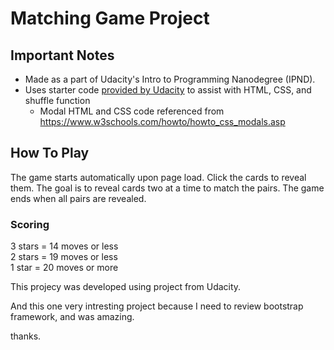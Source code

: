 # Matching Game Project
## Important Notes
* Made as a part of Udacity's Intro to Programming Nanodegree (IPND).
* Uses starter code [provided by Udacity](https://github.com/udacity/fend-project-memory-game) to assist with HTML, CSS, and shuffle function
    * Modal HTML and CSS code referenced from https://www.w3schools.com/howto/howto_css_modals.asp

## How To Play
The game starts automatically upon page load. Click the cards to reveal them. The goal is to reveal
cards two at a time to match the pairs. The game ends when all pairs are revealed.

### Scoring
3 stars = 14 moves or less  
2 stars = 19 moves or less  
1 star = 20 moves or more

This projecy was developed using project from Udacity.

And this one very intresting project because I need to review bootstrap framework, and was amazing.

thanks.

